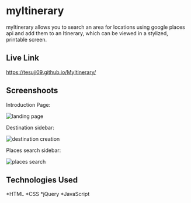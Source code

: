 # myItinerary

myItinerary allows you to search an area for locations using google places api and add them to an Itinerary, which can be viewed in a stylized, printable screen.  

## Live Link

https://tesuji09.github.io/MyItinerary/

## Screenshoots
Introduction Page:

![landing page](screenshots/landing-page)

Destination sidebar:

![destination creation](screenshots/main-page)

Places search sidebar:

![places search](screenshots/places-search)

## Technologies Used

*HTML
*CSS
*jQuery
*JavaScript
